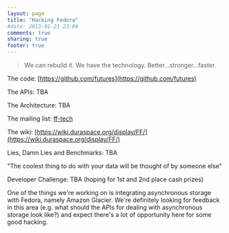 ```yaml
---
layout: page
title: "Hacking Fedora"
#date: 2013-01-21 23:09
comments: true
sharing: true
footer: true
---
```


> We can rebuild it. We have the technology. Better...stronger...faster.

The code:
[https://github.com/futures](https://github.com/futures)

The APIs: TBA

The Architecture: TBA

The mailing list: [ff-tech](https://groups.google.com/forum/#!forum/ff-tech)

The wiki: [https://wiki.duraspace.org/display/FF/](https://wiki.duraspace.org/display/FF/)

Lies, Damn Lies and Benchmarks: TBA

"The coolest thing to do with your data will be thought of by someone else"

Developer Challenge: TBA (hoping for 1st and 2nd place cash prizes)

One of the things we're working on is integrating asynchronous storage with Fedora, namely Amazon Glacier. We're definitely looking for feedback in this area (e.g. what should the APIs for dealing with asynchronous storage look like?) and expect there's a lot of opportunity here for some good hacking.